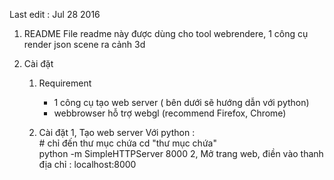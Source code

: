 Last edit : Jul 28 2016

1. README 
	File readme này được dùng cho tool webrendere, 1 công cụ render json scene ra cảnh 3d 

2. Cài đặt 
    1. Requirement 
        + 1 công cụ tạo web server ( bên dưới sẽ hướng dẫn với python)
        + webbrowser hỗ trợ webgl (recommend Firefox, Chrome)

    2. Cài đặt
        1, Tạo web server 
            Với python :         
            # chỉ đến thư mục chứa 
            cd "thư mục chứa"        
            python  -m SimpleHTTPServer 8000
        2, Mở trang web, điền vào thanh địa chỉ : 
            localhost:8000
            